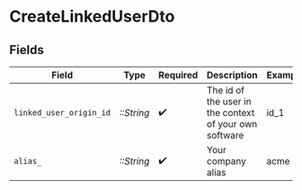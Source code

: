 # CreateLinkedUserDto


## Fields

| Field                                                  | Type                                                   | Required                                               | Description                                            | Example                                                |
| ------------------------------------------------------ | ------------------------------------------------------ | ------------------------------------------------------ | ------------------------------------------------------ | ------------------------------------------------------ |
| `linked_user_origin_id`                                | *::String*                                             | :heavy_check_mark:                                     | The id of the user in the context of your own software | id_1                                                   |
| `alias_`                                               | *::String*                                             | :heavy_check_mark:                                     | Your company alias                                     | acme                                                   |